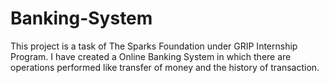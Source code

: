 # Banking-System
This project is a task of The Sparks Foundation under GRIP Internship Program.
I have created a Online Banking System in which there are operations performed like 
transfer of money and the history of transaction.
